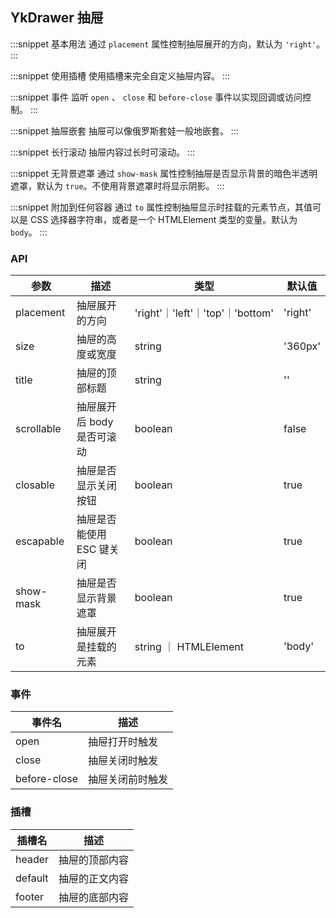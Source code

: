 ## YkDrawer 抽屉

:::snippet
基本用法
通过 `placement` 属性控制抽屉展开的方向，默认为 `'right'`。
<DrawerPrimary/>
:::

:::snippet
使用插槽
使用插槽来完全自定义抽屉内容。
<DrawerSlot/>
:::

:::snippet
事件
监听 `open` 、 `close` 和 `before-close` 事件以实现回调或访问控制。
<DrawerCallback/>
:::

:::snippet
抽屉嵌套
抽屉可以像俄罗斯套娃一般地嵌套。
<DrawerMulti/>
:::

:::snippet
长行滚动
抽屉内容过长时可滚动。
<DrawerLong/>
:::

:::snippet
无背景遮罩
通过 `show-mask` 属性控制抽屉是否显示背景的暗色半透明遮罩，默认为 `true`。不使用背景遮罩时将显示阴影。
<DrawerNomask/>
:::

:::snippet
附加到任何容器
通过 `to` 属性控制抽屉显示时挂载的元素节点，其值可以是 CSS 选择器字符串，或者是一个 HTMLElement 类型的变量。默认为 `body`。
<DrawerAnywhere/>
:::

### API

| 参数       | 描述                       | 类型                             | 默认值  |
| ---------- | -------------------------- | -------------------------------- | ------- |
| placement  | 抽屉展开的方向             | 'right'｜'left'｜'top'｜'bottom' | 'right' |
| size       | 抽屉的高度或宽度           | string                           | '360px' |
| title      | 抽屉的顶部标题             | string                           | ''      |
| scrollable | 抽屉展开后 body 是否可滚动 | boolean                          | false   |
| closable   | 抽屉是否显示关闭按钮       | boolean                          | true    |
| escapable  | 抽屉是否能使用 ESC 键关闭  | boolean                          | true    |
| show-mask  | 抽屉是否显示背景遮罩       | boolean                          | true    |
| to         | 抽屉展开是挂载的元素       | string ｜ HTMLElement            | 'body'  |

### 事件

| 事件名       | 描述             |
| ------------ | ---------------- |
| open         | 抽屉打开时触发   |
| close        | 抽屉关闭时触发   |
| before-close | 抽屉关闭前时触发 |

### 插槽

| 插槽名  | 描述           |
| ------- | -------------- |
| header  | 抽屉的顶部内容 |
| default | 抽屉的正文内容 |
| footer  | 抽屉的底部内容 |
